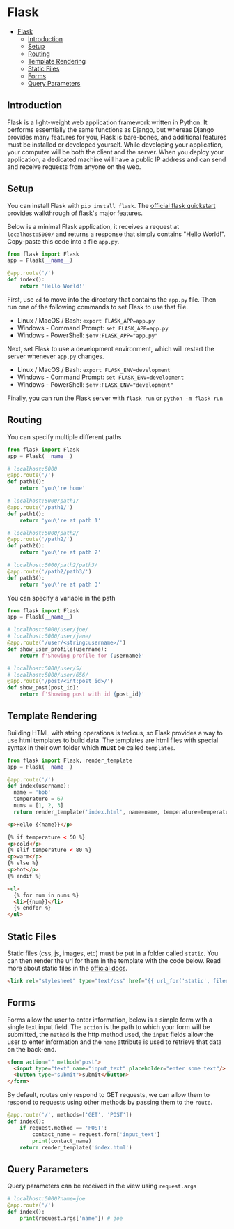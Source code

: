 
# Flask

- [Flask](#flask)
  - [Introduction](#introduction)
  - [Setup](#setup)
  - [Routing](#routing)
  - [Template Rendering](#template-rendering)
  - [Static Files](#static-files)
  - [Forms](#forms)
  - [Query Parameters](#query-parameters)


## Introduction

Flask is a light-weight web application framework written in Python. It performs essentially the same functions as Django, but whereas Django provides many features for you, Flask is bare-bones, and additional features must be installed or developed yourself. While developing your application, your computer will be both the client and the server. When you deploy your application, a dedicated machine will have a public IP address and can send and receive requests from anyone on the web.

## Setup

You can install Flask with `pip install flask`. The [official flask quickstart](https://flask.palletsprojects.com/en/1.1.x/quickstart/) provides walkthrough of flask's major features.

Below is a minimal Flask application, it receives a request at `localhost:5000/` and returns a response that simply contains "Hello World!". Copy-paste this code into a file `app.py`.

```python
from flask import Flask
app = Flask(__name__)

@app.route('/')
def index():
    return 'Hello World!'
```

First, use `cd` to move into the directory that contains the `app.py` file. Then run one of the following commands to set Flask to use that file.

- Linux / MacOS / Bash: `export FLASK_APP=app.py`
- Windows - Command Prompt: `set FLASK_APP=app.py`
- Windows - PowerShell: `$env:FLASK_APP="app.py"`

Next, set Flask to use a development environment, which will restart the server whenever `app.py` changes.

- Linux / MacOS / Bash: `export FLASK_ENV=development`
- Windows - Command Prompt: `set FLASK_ENV=development`
- Windows - PowerShell: `$env:FLASK_ENV="development"`

Finally, you can run the Flask server with `flask run` or `python -m flask run`


## Routing


You can specify multiple different paths

```python
from flask import Flask
app = Flask(__name__)

# localhost:5000
@app.route('/')
def path1():
    return 'you\'re home'

# localhost:5000/path1/
@app.route('/path1/')
def path1():
    return 'you\'re at path 1'

# localhost:5000/path2/
@app.route('/path2/')
def path2():
    return 'you\'re at path 2'

# localhost:5000/path2/path3/
@app.route('/path2/path3/')
def path3():
    return 'you\'re at path 3'
```


You can specify a variable in the path

```python
from flask import Flask
app = Flask(__name__)

# localhost:5000/user/joe/
# localhost:5000/user/jane/
@app.route('/user/<string:username>/')
def show_user_profile(username):
    return f'Showing profile for {username}'

# localhost:5000/user/5/
# localhost:5000/user/656/
@app.route('/post/<int:post_id>/')
def show_post(post_id):
    return f'Showing post with id {post_id}'

```

## Template Rendering

Building HTML with string operations is tedious, so Flask provides a way to use html templates to build data. The templates are html files with special syntax in their own folder which **must** be called `templates`.

```python
from flask import Flask, render_template
app = Flask(__name__)

@app.route('/')
def index(username):
  name = 'bob'
  temperature = 67
  nums = [1, 2, 3]  
  return render_template('index.html', name=name, temperature=temperature, nums=nums)
```

```html
<p>Hello {{name}}</p>

{% if temperature < 50 %}
<p>cold</p>
{% elif temperature < 80 %}
<p>warm</p>
{% else %}
<p>hot</p>
{% endif %}

<ul>
  {% for num in nums %}
  <li>{{num}}</li>
  {% endfor %}
</ul>
```

## Static Files

Static files (css, js, images, etc) must be put in a folder called `static`. You can then render the url for them in the template with the code below. Read more about static files in the [official docs](https://flask.palletsprojects.com/en/1.1.x/tutorial/static/).

```html
<link rel="stylesheet" type="text/css" href="{{ url_for('static', filename='style.css') }}"/>
```

## Forms

Forms allow the user to enter information, below is a simple form with a single text input field. The `action` is the path to which your form will be submitted, the `method` is the http method used, the `input` fields allow the user to enter information and the `name` attribute is used to retrieve that data on the back-end.

```html
<form action="" method="post">
  <input type="text" name="input_text" placeholder="enter some text"/>
  <button type="submit">submit</button>
</form>
```

By default, routes only respond to GET requests, we can allow them to respond to requests using other methods by passing them to the `route`.

```python
@app.route('/', methods=['GET', 'POST'])
def index():
    if request.method == 'POST':
        contact_name = request.form['input_text']
        print(contact_name)
    return render_template('index.html')
```

## Query Parameters

Query parameters can be received in the view using `request.args`


```python
# localhost:5000?name=joe
@app.route('/')
def index():
    print(request.args['name']) # joe
```


